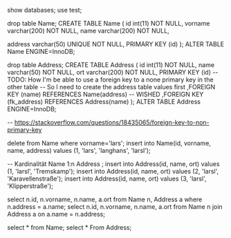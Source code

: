show databases;
use test;

drop table Name;
CREATE TABLE Name (
  id int(11) NOT NULL,
  vorname varchar(200) NOT NULL,
  name varchar(200) NOT NULL,

  address varchar(50) UNIQUE NOT NULL,
  PRIMARY KEY (id)
);
ALTER TABLE Name ENGINE=InnoDB;

drop table Address;
CREATE TABLE Address (
  id int(11) NOT NULL,
  name varchar(50) NOT NULL,
  ort varchar(200) NOT NULL, 
  PRIMARY KEY (id)
  -- TODO: How I'm be able to use a foreign key to a none primary key in the other table
  --       So I need to create the address table values first
  ,FOREIGN KEY (name) REFERENCES Name(address)
  -- WISHED  ,FOREIGN KEY (fk_address) REFERENCES Address(name)
);
ALTER TABLE Address ENGINE=InnoDB;


-- https://stackoverflow.com/questions/18435065/foreign-key-to-non-primary-key

delete from Name where vorname='lars';
insert into Name(id, vorname, name, address) values (1, 'lars', 'langhans', 'larsl');

-- Kardinalität Name 1:n Address
;
insert into Address(id, name, ort) values (1, 'larsl', 'Tremskamp');
insert into Address(id, name, ort) values (2, 'larsl', 'Karavellenstraße');
insert into Address(id, name, ort) values (3, 'larsl', 'Klipperstraße');

select n.id, n.vorname, n.name, a.ort from Name n, Address a where n.address = a.name;
select n.id, n.vorname, n.name, a.ort from Name n join Address a on a.name = n.address;

select * from Name;
select * From Address;
